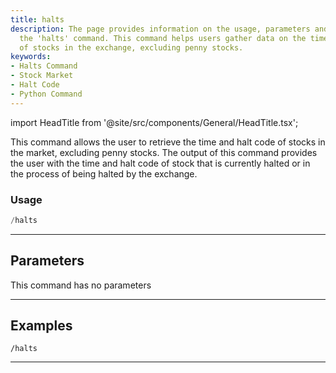 ```yaml
---
title: halts
description: The page provides information on the usage, parameters and examples of
  the 'halts' command. This command helps users gather data on the time and halt code
  of stocks in the exchange, excluding penny stocks.
keywords:
- Halts Command
- Stock Market
- Halt Code
- Python Command
---
```


import HeadTitle from '@site/src/components/General/HeadTitle.tsx';

<HeadTitle title="halts - Discovery - Telegram - Reference | OpenBB Bot Docs" />

This command allows the user to retrieve the time and halt code of stocks in the market, excluding penny stocks. The output of this command provides the user with the time and halt code of stock that is currently halted or in the process of being halted by the exchange.

### Usage

```python wordwrap
/halts
```

---

## Parameters

This command has no parameters



---

## Examples

```
/halts
```
---
